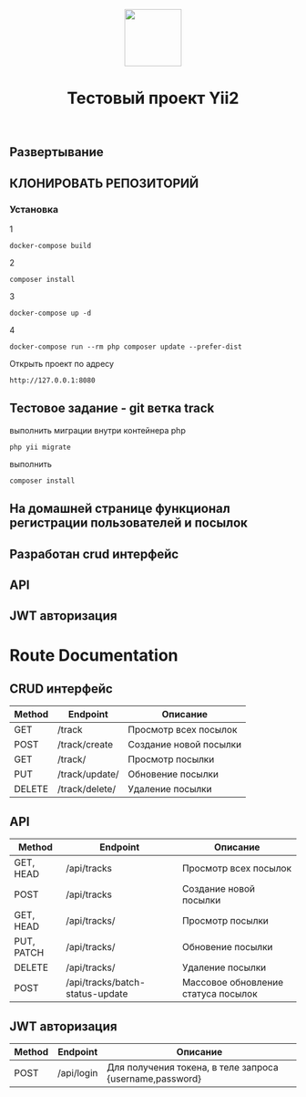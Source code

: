 <p align="center">
    <a href="https://github.com/yiisoft" target="_blank">
        <img src="https://avatars0.githubusercontent.com/u/993323" height="100px">
    </a>
    <h1 align="center">Тестовый проект Yii2</h1>
    <br>
</p>


Развертывание
-------------------
КЛОНИРОВАТЬ РЕПОЗИТОРИЙ
------------


### Установка

1

    docker-compose build

2

    composer install   


3

    docker-compose up -d

4

    docker-compose run --rm php composer update --prefer-dist


    
Открыть проект по адресу

    http://127.0.0.1:8080




Тестовое задание - git ветка track
------------

выполнить миграции внутри контейнера php

    php yii migrate

выполнить 

    composer install


На домашней странице функционал регистрации пользователей и посылок
------------
Разработан crud интерфейс
------------
API
------------
JWT авторизация
------------

# Route Documentation

## CRUD интерфейс 

| Method | Endpoint                | Описание               |
|--------|-------------------------|------------------------|
| GET    | /track                | Просмотр всех посылок  |
| POST   | /track/create         | Создание новой посылки |
| GET    | /track/<id>           | Просмотр посылки       |
| PUT    | /track/update/<id>    | Обновение посылки      |
| DELETE | /track/delete/<id>    | Удаление посылки       |

## API 

| Method      | Endpoint                              | Описание                            |
|-------------|---------------------------------------|-------------------------------------|
| GET, HEAD   | /api/tracks                         | Просмотр всех посылок               |
| POST        | /api/tracks                         | Создание новой посылки              |
| GET, HEAD   | /api/tracks/<id>                   | Просмотр посылки                    |
| PUT, PATCH  | /api/tracks/<id>                   | Обновение посылки                   |
| DELETE      | /api/tracks/<id>                   | Удаление посылки                    |
| POST        | /api/tracks/batch-status-update     | Массовое обновление статуса посылок |

## JWT авторизация

| Method | Endpoint        | Описание                                                 |
|--------|-----------------|----------------------------------------------------------|
| POST   | /api/login    | Для получения токена, в теле запроса {username,password} |




